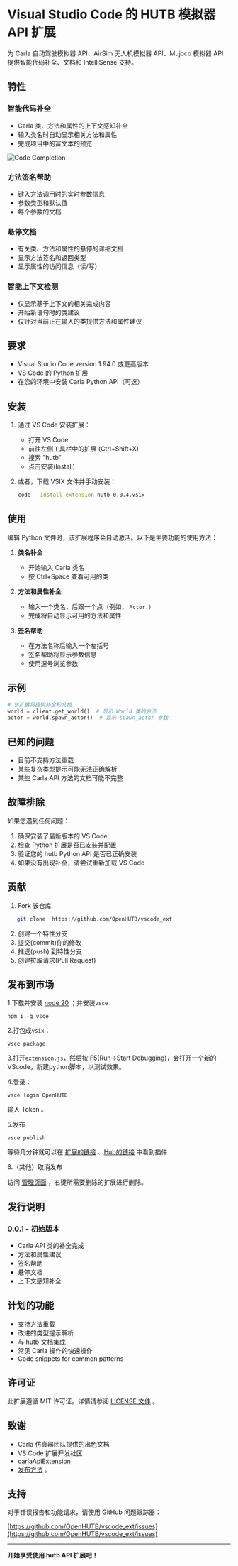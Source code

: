 # Visual Studio Code 的 HUTB 模拟器 API 扩展

为 Carla 自动驾驶模拟器 API、AirSim 无人机模拟器 API、Mujoco 模拟器 API 提供智能代码补全、文档和 IntelliSense 支持。

## 特性

### 智能代码补全

- Carla 类、方法和属性的上下文感知补全
- 输入类名时自动显示相关方法和属性
- 完成项目中的富文本的预览

![Code Completion](images/completion.gif)


### 方法签名帮助

- 键入方法调用时的实时参数信息
- 参数类型和默认值
- 每个参数的文档


### 悬停文档
- 有关类、方法和属性的悬停的详细文档
- 显示方法签名和返回类型
- 显示属性的访问信息（读/写）

### 智能上下文检测
- 仅显示基于上下文的相关完成内容
- 开始新语句时的类建议
- 仅针对当前正在输入的类提供方法和属性建议

## 要求

- Visual Studio Code version 1.94.0 或更高版本
- VS Code 的 Python 扩展
- 在您的环境中安装 Carla Python API（可选）

## 安装

1. 通过 VS Code 安装扩展：
   - 打开 VS Code
   - 前往左侧工具栏中的扩展 (Ctrl+Shift+X)
   - 搜索 "hutb"
   - 点击安装(Install)

2. 或者，下载 VSIX 文件并手动安装：
   ```bash
   code --install-extension hutb-0.0.4.vsix
   ```

## 使用

编辑 Python 文件时，该扩展程序会自动激活。以下是主要功能的使用方法：

1. **类名补全**
   - 开始输入 Carla 类名
   - 按 Ctrl+Space 查看可用的类
   
2. **方法和属性补全**
   - 输入一个类名，后跟一个点（例如， `Actor.`）
   - 完成将自动显示可用的方法和属性
   
3. **签名帮助**
   - 在方法名称后输入一个左括号
   - 签名帮助将显示参数信息
   - 使用逗号浏览参数

## 示例

```python
# 该扩展将提供补全和文档
world = client.get_world()  # 显示 World 类的方法
actor = world.spawn_actor()  # 显示 spawn_actor 参数
```

## 已知的问题

- 目前不支持方法重载
- 某些复杂类型提示可能无法正确解析
- 某些 Carla API 方法的文档可能不完整

## 故障排除

如果您遇到任何问题：

1. 确保安装了最新版本的 VS Code
2. 检查 Python 扩展是否已安装并配置
3. 验证您的 hutb Python API 是否已正确安装
4. 如果没有出现补全，请尝试重新加载 VS Code

## 贡献

1. Fork 该仓库

``` bash
   git clone  https://github.com/OpenHUTB/vscode_ext
```

2. 创建一个特性分支
3. 提交(commit)你的修改
4. 推送(push) 到特性分支
5. 创建拉取请求(Pull Request)

## 发布到市场

1.下载并安装 [node 20](https://nodejs.org/en/download) ；并安装`vsce`
```shell
npm i -g vsce
```

2.打包成`vsix`：
```shell
vsce package
```

3.打开`extension.js`，然后按 F5(Run->Start Debugging)，会打开一个新的VScode，新建python脚本，以测试效果。

4.登录：
```shell
vsce login OpenHUTB
```
输入 Token 。

5.发布
```shell
vsce publish
```

等待几分钟就可以在 [扩展的链接](https://marketplace.visualstudio.com/items?itemName=OpenHUTB.hutbapi) 、[Hub的链接](https://marketplace.visualstudio.com/manage/publishers/OpenHUTB/extensions/hutbapi/hub) 中看到插件


6.（其他）取消发布

访问 [管理页面](https://marketplace.visualstudio.com/manage/) ，右键所需要删除的扩展进行删除。

## 发行说明

### 0.0.1 - 初始版本
- Carla API 类的补全完成
- 方法和属性建议
- 签名帮助
- 悬停文档
- 上下文感知补全

## 计划的功能

- 支持方法重载
- 改进的类型提示解析
- 与 hutb 文档集成
- 常见 Carla 操作的快速操作
- Code snippets for common patterns

## 许可证

此扩展遵循 MIT 许可证。详情请参阅 [LICENSE 文件](./LICENSE) 。

## 致谢

- Carla 仿真器团队提供的出色文档
- VS Code 扩展开发社区
- [carlaApiExtension](https://github.com/OpenHUTB/vscode_ext)
- [发布方法](https://juejin.cn/post/7402800227810852900) 。

## 支持

对于错误报告和功能请求，请使用 GitHub 问题跟踪器：

[https://github.com/OpenHUTB/vscode_ext/issues](https://github.com/OpenHUTB/vscode_ext/issues)

---

**开始享受使用 hutb API 扩展吧！**
